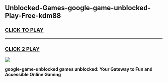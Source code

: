 
## Unblocked-Games-google-game-unblocked-Play-Free-kdm88
<h3>
<a href="https://premium76.site?title=google-game-unblocked&ref=21A">CLICK TO PLAY</a></h3>
<hr>

<h3>
<a href="https://premium76.site?title=google-game-unblocked&ref=21A">CLICK 2 PLAY</a>
  
</h3>

<a href="https://premium76.site?title=google-game-unblocked&ref=21A"><img src="https://clearcache.store/games.png"></a>


**google-game-unblocked games unblocked: Your Gateway to Fun and Accessible Online Gaming**
